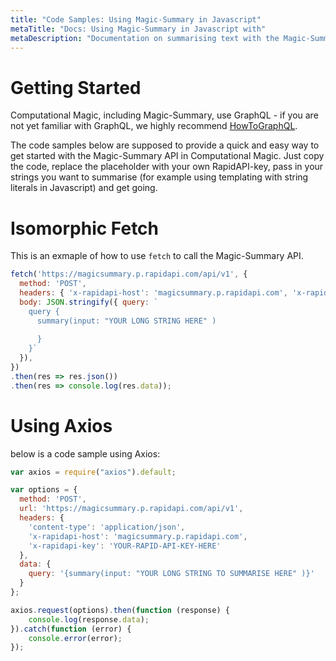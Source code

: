 ```yaml
---
title: "Code Samples: Using Magic-Summary in Javascript"
metaTitle: "Docs: Using Magic-Summary in Javascript with"
metaDescription: "Documentation on summarising text with the Magic-Summary AI model delivered via RapidAPI"
---
```


# Getting Started

Computational Magic, including Magic-Summary, use GraphQL - if you are not yet familiar with GraphQL, we highly recommend [HowToGraphQL](https://www.howtographql.com/).

The code samples below are supposed to provide a quick and easy way to get started with the Magic-Summary API in Computational Magic. Just copy the code, replace the placeholder with your own RapidAPI-key, pass in your strings you want to summarise (for example using templating with string literals in Javascript) and get going. 

# Isomorphic Fetch 

This is an exmaple of how to use `fetch` to call the Magic-Summary API. 

```javascript
fetch('https://magicsummary.p.rapidapi.com/api/v1', {
  method: 'POST',
  headers: { 'x-rapidapi-host': 'magicsummary.p.rapidapi.com', 'x-rapidapi-key': 'YOUR-RAPID-API-KEY-HERE', 'Content-Type': 'application/json' },
  body: JSON.stringify({ query: `
    query {
      summary(input: "YOUR LONG STRING HERE" )
        
      }
    }` 
  }),
})
.then(res => res.json())
.then(res => console.log(res.data));
```

# Using Axios

below is a code sample using Axios:

```javascript
var axios = require("axios").default;

var options = {
  method: 'POST',
  url: 'https://magicsummary.p.rapidapi.com/api/v1',
  headers: {
    'content-type': 'application/json',
    'x-rapidapi-host': 'magicsummary.p.rapidapi.com',
    'x-rapidapi-key': 'YOUR-RAPID-API-KEY-HERE'
  },
  data: {
    query: '{summary(input: "YOUR LONG STRING TO SUMMARISE HERE" )}'
  }
};

axios.request(options).then(function (response) {
	console.log(response.data);
}).catch(function (error) {
	console.error(error);
});
```